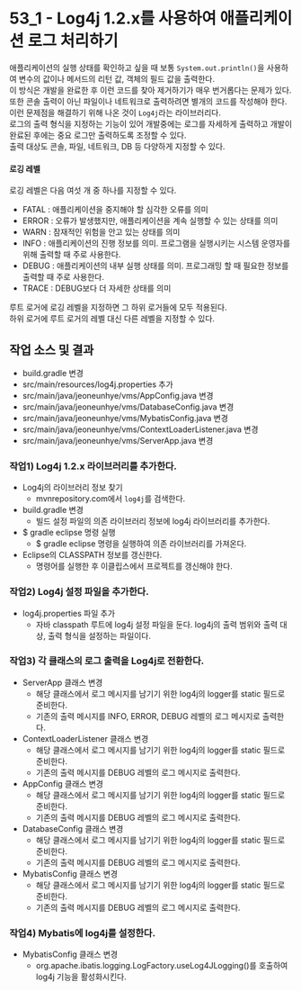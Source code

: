 # 53_1 - Log4j 1.2.x를 사용하여 애플리케이션 로그 처리하기

애플리케이션의 실행 상태를 확인하고 싶을 때 보통 `System.out.println()`을 사용하여
변수의 값이나 메서드의 리턴 값, 객체의 필드 값을 출력한다.  
이 방식은 개발을 완료한 후 이런 코드를 찾아 제거하기가 매우 번거롭다는 문제가 있다.  
또한 콘솔 출력이 아닌 파일이나 네트워크로 출력하려면 별개의 코드를 작성해야 한다.  
이런 문제점을 해결하기 위해 나온 것이 `Log4j`라는 라이브러리다.  
로그의 출력 형식을 지정하는 기능이 있어
개발중에는 로그를 자세하게 출력하고 개발이 완료된 후에는 중요 로그만 출력하도록 조정할 수 있다.  
출력 대상도 콘솔, 파일, 네트워크, DB 등 다양하게 지정할 수 있다.

#### 로깅 레벨

로깅 레벨은 다음 여섯 개 중 하나를 지정할 수 있다.  

- FATAL : 애플리케이션을 중지해야 할 심각한 오류를 의미
- ERROR : 오류가 발생했지만, 애플리케이션을 계속 실행할 수 있는 상태를 의미
- WARN : 잠재적인 위험을 안고 있는 상태를 의미
- INFO : 애플리케이션의 진행 정보를 의미.
프로그램을 실행시키는 시스템 운영자를 위해 출력할 때 주로 사용한다.
- DEBUG : 애플리케이션의 내부 실행 상태를 의미.
프로그래밍 할 때 필요한 정보를 출력할 때 주로 사용한다.
- TRACE : DEBUG보다 더 자세한 상태를 의미

루트 로거에 로깅 레벨을 지정하면 그 하위 로거들에 모두 적용된다.  
하위 로거에 루트 로거의 레벨 대신 다른 레벨을 지정할 수 있다.


## 작업 소스 및 결과

- build.gradle 변경
- src/main/resources/log4j.properties 추가
- src/main/java/jeoneunhye/vms/AppConfig.java 변경
- src/main/java/jeoneunhye/vms/DatabaseConfig.java 변경
- src/main/java/jeoneunhye/vms/MybatisConfig.java 변경
- src/main/java/jeoneunhye/vms/ContextLoaderListener.java 변경
- src/main/java/jeoneunhye/vms/ServerApp.java 변경

### 작업1) Log4j 1.2.x 라이브러리를 추가한다.

- Log4j의 라이브러리 정보 찾기
    - mvnrepository.com에서 `log4j`를 검색한다.
- build.gradle 변경
    - 빌드 설정 파일의 의존 라이브러리 정보에 log4j 라이브러리를 추가한다.
- $ gradle eclipse 명령 실행
    - $ gradle eclipse 명령을 실행하여 의존 라이브러리를 가져온다.
- Eclipse의 CLASSPATH 정보를 갱신한다.
    - 명령어를 실행한 후 이클립스에서 프로젝트를 갱신해야 한다.

### 작업2) Log4j 설정 파일을 추가한다.

- log4j.properties 파일 추가
    - 자바 classpath 루트에 log4j 설정 파일을 둔다.
    log4j의 출력 범위와 출력 대상, 출력 형식을 설정하는 파일이다.

### 작업3) 각 클래스의 로그 출력을 Log4j로 전환한다.

- ServerApp 클래스 변경
    - 해당 클래스에서 로그 메시지를 남기기 위한 log4j의 logger를 static 필드로 준비한다.
    - 기존의 출력 메시지를 INFO, ERROR, DEBUG 레벨의 로그 메시지로 출력한다.
- ContextLoaderListener 클래스 변경
    - 해당 클래스에서 로그 메시지를 남기기 위한 log4j의 logger를 static 필드로 준비한다.
    - 기존의 출력 메시지를 DEBUG 레벨의 로그 메시지로 출력한다.
- AppConfig 클래스 변경
    - 해당 클래스에서 로그 메시지를 남기기 위한 log4j의 logger를 static 필드로 준비한다.
    - 기존의 출력 메시지를 DEBUG 레벨의 로그 메시지로 출력한다.
- DatabaseConfig 클래스 변경
    - 해당 클래스에서 로그 메시지를 남기기 위한 log4j의 logger를 static 필드로 준비한다.
    - 기존의 출력 메시지를 DEBUG 레벨의 로그 메시지로 출력한다.
- MybatisConfig 클래스 변경
    - 해당 클래스에서 로그 메시지를 남기기 위한 log4j의 logger를 static 필드로 준비한다.
    - 기존의 출력 메시지를 DEBUG 레벨의 로그 메시지로 출력한다.

### 작업4) Mybatis에 log4j를 설정한다.

- MybatisConfig 클래스 변경
    - org.apache.ibatis.logging.LogFactory.useLog4JLogging()를 호출하여 log4j 기능을 활성화시킨다.